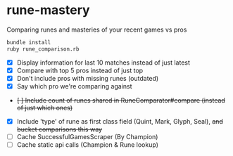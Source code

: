 # rune-mastery
Comparing runes and masteries of your recent games vs pros

```bash
bundle install
ruby rune_comparison.rb
```

- [X] Display information for last 10 matches instead of just latest
- [X] Compare with top 5 pros instead of just top
- [X] Don't include pros with missing runes (outdated)
- [X] Say which pro we're comparing against
- ~~[ ] Include count of runes shared in RuneComparator#compare (instead of just which ones)~~
- [X] Include 'type' of rune as first class field (Quint, Mark, Glyph, Seal), ~~and bucket comparisons this way~~
- [ ] Cache SuccessfulGamesScraper (By Champion)
- [ ] Cache static api calls (Champion & Rune lookup)
